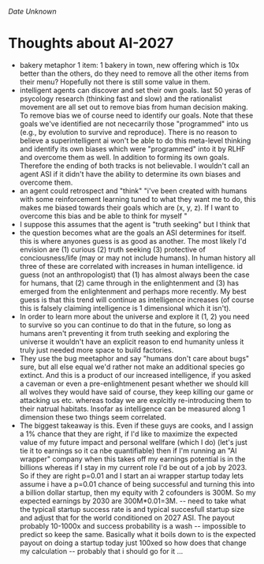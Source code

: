 *Date Unknown*

# Thoughts about AI-2027

- bakery metaphor 1 item: 1 bakery in town, new offering which is 10x better than the others, do they need to remove all the other items from their menu? Hopefully not there is still some value in them.
- intelligent agents can discover and set their own goals. last 50 yeras of psycology research (thinking fast and slow) and the rationalist movement are all set out to remove bias from human decision making. To remove bias we of course need to identify our goals. Note that these goals we've identified are not nececarrily those "programmed" into us (e.g., by evolution to survive and reproduce). There is no reason to believe a superintelligent ai won't be able to do this meta-level thinking and identify its own biases which were "programmed" into it by RLHF and overcome them as well. In addition to forming its own goals. Therefore the ending of both tracks is not believable. I wouldn't call an agent ASI if it didn't have the ability to determine its own biases and overcome them.
- an agent could retrospect and "think" "i've been created with humans with some reinforcement learning tuned to what they want me to do, this makes me biased towards their goals which are (x, y, z). If I want to overcome this bias and be able to think for myself "
- I suppose this assumes that the agent is "truth seeking" but I think that 
- the question becomes what are the goals an ASI determines for itself. this is where anyones guess is as good as another. The most likely I'd envision are (1) curious (2) truth seeking (3) protective of conciousness/life (may or may not include humans). In human history all three of these are correlated with increases in human intelligence. id guess (not an anthropologist) that (1) has almost always been the case for humans, that (2) came through in the enlightenment and (3) has emerged from the enlightenment and perhaps more recently. My best guess is that this trend will continue as intelligence increases (of course this is falsely claiming intelligence is 1 dimensional which it isn't).
- In order to learn more about the universe and explore it (1, 2) you need to survive so you can continue to do that in the future, so long as humans aren't preventing it from truth seeking and exploring the universe it wouldn't have an explicit reason to end humanity unless it truly just needed more space to build factories.
- They use the bug meetaphor and say "humans don't care about bugs" sure, but all else equal we'd rather not make an additional species go extinct. And this is a product of our increased intelligence, if you asked a caveman or even a pre-enlightmenent pesant whether we should kill all wolves they would have said of course, they keep killing our game or attacking us etc. whereas today we are explcitly re-introducing them to their natrual habitats. Insofar as intelligence can be measured along 1 dimension these two things seem correlated.
- The biggest takeaway is this. Even if these guys are cooks, and I assign a 1% chance that they are right, if I'd like to maximize the expected value of my future impact and personal wellfare (which I do) (let's just tie it to earnings so it ca nbe quantifiable) then if I'm running an "AI wrapper" company when this takes off my earnings potential is in the billions whereas if I stay in my current role I'd be out of a job by 2023. So if they are right p=0.01 and I start an ai wrapper startup today lets assume i have a p=0.01 chance of being successful and turning this into a billion dollar startup, then my equity with 2 cofounders is 300M. So my expected earnings by 2030 are 300M*0.01=3M. -- need to take what the typicall startup success rate is and typical succesfull startup size and adjust that for the world conditioned on 2027 ASI. The payout probably 10-1000x and success probability is a wash -- impossible to predict so keep the same. Basically what it boils down to is the expected payout on doing a startup today just 100xed so how does that change my calculation -- probably that i should go for it ...
